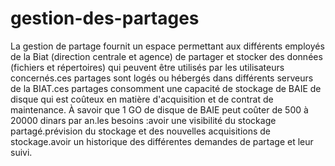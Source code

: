 # gestion-des-partages
La gestion de partage fournit un espace permettant aux différents employés de la Biat (direction centrale et agence) de partager et stocker des données (fichiers et répertoires) qui peuvent être utilisés par les utilisateurs concernés.ces partages sont logés ou hébergés dans différents serveurs de la BIAT.ces partages consomment une capacité de stockage de BAIE de disque qui est coûteux en matière d'acquisition et de contrat de maintenance. À savoir que 1 GO de disque de BAIE peut coûter de 500 à 20000 dinars par an.les besoins :avoir une visibilité du stockage partagé.prévision du stockage et des nouvelles acquisitions de stockage.avoir un historique des différentes demandes de partage et leur suivi.
